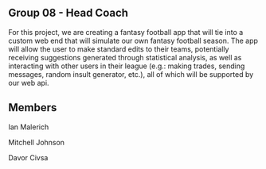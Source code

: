 ## Group 08 - Head Coach

For this project, we are creating a fantasy football app that will tie into 
a custom web end that will simulate our own fantasy football season. 
The app will allow the user to make standard edits to their teams, potentially 
receiving suggestions generated through statistical analysis, as well as 
interacting with other users in their league (e.g.: making trades, 
sending messages, random insult generator, etc.), 
all of which will be supported by our web api.

## Members

Ian Malerich

Mitchell Johnson

Davor Civsa
